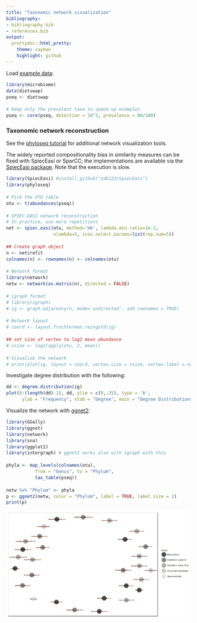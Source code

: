 ```yaml
---
title: "Taxonomic network visualization"
bibliography: 
- bibliography.bib
- references.bib
output: 
  prettydoc::html_pretty:
    theme: cayman
    highlight: github
---
```

<!--
  %\VignetteEngine{knitr::rmarkdown}
  %\VignetteIndexEntry{microbiome tutorial - networks}
  %\usepackage[utf8]{inputenc}
  %\VignetteEncoding{UTF-8}  
-->


Load [example data](Data.html):


```r
library(microbiome)
data(dietswap)
pseq <- dietswap

# Keep only the prevalent taxa to speed up examples
pseq <- core(pseq, detection = 10^3, prevalence = 80/100)
```



### Taxonomic network reconstruction 

See the [phyloseq tutorial](http://joey711.github.io/phyloseq/plot_network-examples) for
additional network visualization tools.

The widely reported compositionality bias in similarity measures can
be fixed with SpiecEasi or SparCC; the implementations are available
via the [SpiecEasi package](https://github.com/zdk123/SpiecEasi). Note
that the execution is slow.


```r
library(SpiecEasi) #install_github("zdk123/SpiecEasi")
library(phyloseq)

# Pick the OTU table
otu <- t(abundances(pseq))

# SPIEC-EASI network reconstruction
# In practice, use more repetitions
net <- spiec.easi(otu, method='mb', lambda.min.ratio=1e-2, 
                  nlambda=5, icov.select.params=list(rep.num=5))

## Create graph object
n <- net$refit
colnames(n) <- rownames(n) <- colnames(otu)

# Network format
library(network)
netw <- network(as.matrix(n), directed = FALSE)

# igraph format
# library(igraph)
# ig <- graph.adjacency(n, mode='undirected', add.rownames = TRUE)

# Network layout
# coord <- layout.fruchterman.reingold(ig)

## set size of vertex to log2 mean abundance 
# vsize <- log2(apply(otu, 2, mean))

# Visualize the network
# print(plot(ig, layout = coord, vertex.size = vsize, vertex.label = names(vsize)))
```


Investigate degree distribution with the following:


```r
dd <- degree.distribution(ig)
plot(0:(length(dd)-1), dd, ylim = c(0,.35), type = 'b', 
      ylab = "Frequency", xlab = "Degree", main = "Degree Distributions")
```


Visualize the network with [ggnet2](https://briatte.github.io/ggnet):


```r
library(GGally)
library(ggnet)
library(network)
library(sna)
library(ggplot2)
library(intergraph) # ggnet2 works also with igraph with this

phyla <- map_levels(colnames(otu),
           from = "Genus", to = "Phylum",
           tax_table(pseq))

netw %v% "Phylum" <- phyla
p <- ggnet2(netw, color = "Phylum", label = TRUE, label.size = 2)
print(p)
```

![plot of chunk networks5](figure/networks5-1.png)


